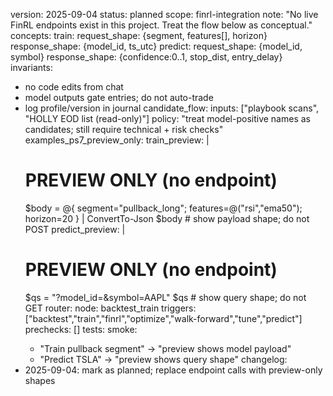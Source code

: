 version: 2025-09-04
status: planned
scope: finrl-integration
note: "No live FinRL endpoints exist in this project. Treat the flow below as conceptual."
concepts:
  train:
    request_shape: {segment, features[], horizon}
    response_shape: {model_id, ts_utc}
  predict:
    request_shape: {model_id, symbol}
    response_shape: {confidence:0..1, stop_dist, entry_delay}
invariants:
  - no code edits from chat
  - model outputs gate entries; do not auto-trade
  - log profile/version in journal
candidate_flow:
  inputs: ["playbook scans", "HOLLY EOD list (read-only)"]
  policy: "treat model-positive names as candidates; still require technical + risk checks"
examples_ps7_preview_only:
  train_preview: |
    # PREVIEW ONLY (no endpoint)
    $body = @{ segment="pullback_long"; features=@("rsi","ema50"); horizon=20 } | ConvertTo-Json
    $body  # show payload shape; do not POST
  predict_preview: |
    # PREVIEW ONLY (no endpoint)
    $qs = "?model_id=<id>&symbol=AAPL"
    $qs  # show query shape; do not GET
router:
  node: backtest_train
  triggers: ["backtest","train","finrl","optimize","walk-forward","tune","predict"]
  prechecks: []
tests:
  smoke:
    - "Train pullback segment" -> "preview shows model payload"
    - "Predict TSLA" -> "preview shows query shape"
changelog:
  - 2025-09-04: mark as planned; replace endpoint calls with preview-only shapes
